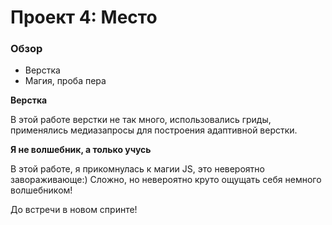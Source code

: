# Проект 4: Место

### Обзор

* Верстка
* Магия, проба пера

**Верстка**

В этой работе верстки не так много, использовались гриды, применялись медиазапросы для построения адаптивной верстки.


**Я не волшебник, а только учусь**

В этой работе, я прикомнулась к магии JS, это невероятно завораживающе:) 
Сложно, но невероятно круто ощущать себя немного волшебником!

До встречи в новом спринте!